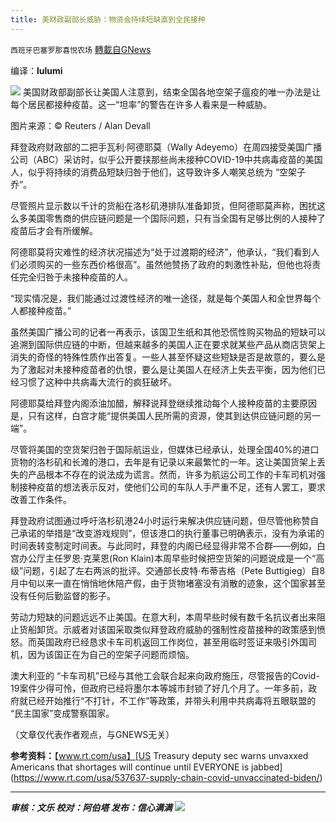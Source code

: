 ```yaml
---
title: 美财政副部长威胁：物资会持续短缺直到全民接种
---
```

`西班牙巴塞罗那喜悦农场` [轉載自GNews](https://gnews.org/zh-hans/1599466/)

编译：**lulumi**

![](https://assets.gnews.org/wp-content/uploads/2021/10/tempsnip21.png)
美国财政部副部长让美国人注意到，结束全国各地空架子瘟疫的唯一办法是让每个居民都接种疫苗。这一“坦率”的警告在许多人看来是一种威胁。

图片来源：© Reuters / Alan Devall

拜登政府财政部的二把手瓦利·阿德耶莫（Wally Adeyemo）在周四接受美国广播公司（ABC）采访时，似乎公开要挟那些尚未接种COVID-19中共病毒疫苗的美国人，似乎将持续的消费品短缺归咎于他们，这导致许多人嘲笑总统为 “空架子乔”。

尽管照片显示数以千计的货船在洛杉矶港排队准备卸货，但阿德耶莫声称，困扰这么多美国零售商的供应链问题是一个国际问题，只有当全国有足够比例的人接种了疫苗后才会有所缓解。

阿德耶莫将灾难性的经济状况描述为“处于过渡期的经济”，他承认，“我们看到人们必须购买的一些东西价格很高”。虽然他赞扬了政府的刺激性补贴，但他也将责任完全归咎于未接种疫苗的人。

“现实情况是，我们能通过过渡性经济的唯一途径，就是每个美国人和全世界每个人都接种疫苗。”

虽然美国广播公司的记者一再表示，该国卫生纸和其他恐慌性购买物品的短缺可以追溯到国际供应链的中断，但越来越多的美国人正在要求就某些产品从商店货架上消失的奇怪的特殊性质作出答复。一些人甚至怀疑这些短缺是否是故意的，要么是为了激起对未接种疫苗者的仇恨，要么是让美国人在经济上失去平衡，因为他们已经习惯了这种中共病毒大流行的疯狂破坏。

阿德耶莫给拜登内阁添油加醋，解释说拜登继续推动每个人接种疫苗的主要原因是，只有这样，白宫才能“提供美国人民所需的资源，使其到达供应链问题的另一端”。

尽管将美国的空货架归咎于国际航运业，但媒体已经承认，处理全国40%的进口货物的洛杉矶和长滩的港口，去年是有记录以来最繁忙的一年。这让美国货架上丢失的产品根本不存在的说法成为谎言。然而，许多为航运公司工作的卡车司机对强制接种疫苗的想法表示反对，使他们公司的车队人手严重不足，还有人罢工，要求改善工作条件。

拜登政府试图通过呼吁洛杉矶港24小时运行来解决供应链问题，但尽管他称赞自己承诺的举措是“改变游戏规则”，但该港口的执行董事已明确表示，没有为承诺的时间表转变制定时间表。与此同时，拜登的内阁已经显得非常不合群——例如，白宫办公厅主任罗恩·克莱恩(Ron Klain)本周早些时候把空货架的问题说成是一个“高级”问题，引起了左右两派的批评。交通部长皮特·布蒂吉格（Pete Buttigieg）自8月中旬以来一直在悄悄地休陪产假，由于货物堵塞没有消散的迹象，这个国家甚至没有任何后勤监督的影子。

劳动力短缺的问题远远不止美国。在意大利，本周早些时候有数千名抗议者出来阻止货船卸货。示威者对该国采取类似拜登政府威胁的强制性疫苗接种的政策感到愤怒。而英国政府已经恳求卡车司机返回工作岗位，甚至用临时签证来吸引外国司机，因为该国正在为自己的空架子问题而烦恼。

澳大利亚的 “卡车司机”已经与其他工会联合起来向政府施压，尽管报告的Covid-19案件少得可怜，但政府已经将墨尔本等城市封锁了好几个月了。一年多前，政府就已经开始推行“不打针，不工作”等政策，并带头利用中共病毒将五眼联盟的 “民主国家”变成警察国家。

（文章仅代表作者观点，与GNEWS无关）

**参考资料：**【www.rt.com/usa】[US Treasury deputy sec warns unvaxxed Americans that shortages will continue until EVERYONE is jabbed](https://www.rt.com/usa/537637-supply-chain-covid-unvaccinated-biden/)

* * *

***审核：文乐
校对：阿伯塔
发布：信心满满***
![](https://assets.gnews.org/wp-content/uploads/2021/10/GNEWS_CH.-1-1.jpeg)
